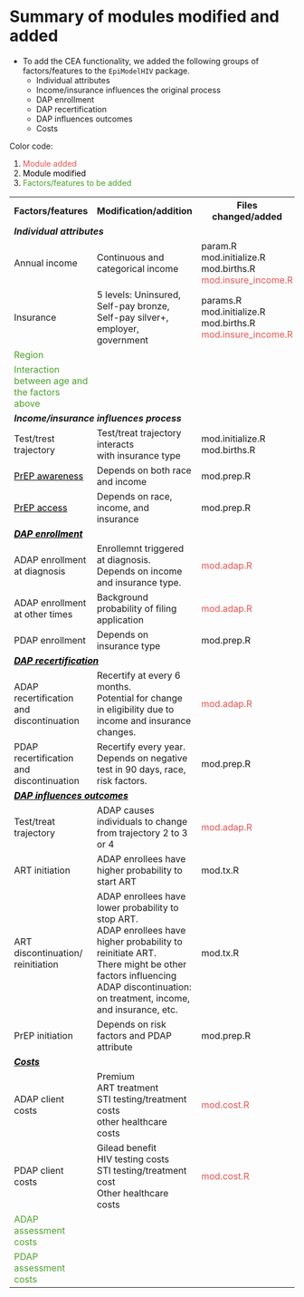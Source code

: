 # Summary of modules modified and added

* To add the CEA functionality, we added the following groups of factors/features to the `EpiModelHIV` package. 
    - Individual attributes
    - Income/insurance influences the original process
    - DAP enrollment
    - DAP recertification
    - DAP influences outcomes
    - Costs

Color code: 
1. <font color="#E55451">Module added</font>
2. <font color="black">Module modified</font>
3. <font color="#4AA02C">Factors/features to be added</font>

<table>
<tr><th><strong>Factors/features</strong></th><th><strong>Modification/addition</strong></th><th><strong>Files changed/added</strong></th></tr>

<tr><td colspan=3><i><b>Individual attributes</b></i></td></tr>

<tr><td>Annual income</td><td>Continuous and categorical income</td><td>param.R<br>mod.initialize.R <br> mod.births.R <br> <font color="#E55451">mod.insure_income.R</font></td></tr>

<tr><td>Insurance</td><td>5 levels: Uninsured, Self-pay bronze, Self-pay silver+, employer, government</td><td>params.R <br> mod.initialize.R <br> mod.births.R <br> <font color="#E55451">mod.insure_income.R</font></td></tr>

<tr><td><font color="#4AA02C">Region</font></td><td></td><td></td></tr>

<tr><td><font color="#4AA02C">Interaction between age and the factors above</font></td><td></td><td></td></tr>

<tr><td colspan=3><i><b>Income/insurance influences process</i></b></td></tr>

<tr><td>Test/trest trajectory</td><td>Test/treat trajectory interacts <br> with insurance type</td><td>mod.initialize.R <br> mod.births.R </td></tr>

<tr><td><div id="PrEP"><u><a href="PrEP.md" style="color: #000000">PrEP awareness</a></u></div></td><td>Depends on both race and income</td><td>mod.prep.R</td></tr>

<tr><td><u><a href="PrEP.md" style="color: #000000">PrEP access</a></u></td><td>Depends on race, income, and insurance</td><td>mod.prep.R</td></tr>

<tr><td colspan=3><div id="DAPenroll"><i><b><u><a href="DAPenroll.md" style="color: #000000">DAP enrollment</a></u></i></div></b></td></tr>

<tr><td>ADAP enrollment at diagnosis</td><td>Enrollemnt triggered at diagnosis.<br>Depends on income and insurance type.</td><td><font color="#E55451">mod.adap.R</font></td></tr>

<tr><td>ADAP enrollment at other times</td><td>Background probability of filing application</td><td><font color="#E55451">mod.adap.R</font></td></tr>

<tr><td>PDAP enrollment</td><td>Depends on insurance type</td><td>mod.prep.R</td></tr>

<tr><td colspan=3><div id="DAPrecert"><i><b><u><a href="DAPrecert.md" style="color: #000000">DAP recertification</a></u></b></i></div></td></tr>

<tr><td>ADAP recertification and discontinuation</td><td>Recertify at every 6 months.<br>Potential for change in eligibility due to income and insurance changes.</td><td><font color="#E55451">mod.adap.R</font></td></tr>

<tr><td>PDAP recertification and discontinuation</td><td>Recertify every year.<br>Depends on negative test in 90 days, race, risk factors.</td><td>mod.prep.R</td></tr>

<tr><td colspan=3><div id="DAPoutcome"><i><b><u><a href="DAPoutcome.md" style="color: #000000">DAP influences outcomes</a></u></b></i></div></td></tr>

<tr><td>Test/treat trajectory</td><td>ADAP causes individuals to change from trajectory 2 to 3 or 4</td><td><font color="#E55451">mod.adap.R</font></td></tr>

<tr><td>ART initiation</td><td>ADAP enrollees have higher probability to start ART</td><td>mod.tx.R</td></tr>

<tr><td>ART discontinuation/<br>reinitiation</td><td>ADAP enrollees have lower probability to stop ART. <br>ADAP enrollees have higher probability to reinitiate ART. <br>There might be other factors influencing ADAP discontinuation: on treatment, income, and insurance, etc.</td><td>mod.tx.R</td></tr>

<tr><td>PrEP initiation</td><td>Depends on risk factors and PDAP attribute</td><td>mod.prep.R</td></tr>

<tr><td colspan=3><div id="DAPcost"><i><b><u><a href="DAPcost.md" style="color: #000000">Costs</a></u></b></i></div></td></tr>

<tr><td>ADAP client costs</td><td>Premium<br>ART treatment<br>STI testing/treatment costs<br>other healthcare costs</td><td><font color="#E55451">mod.cost.R</font></td></tr>

<tr><td>PDAP client costs</td><td>Gilead benefit<br>HIV testing costs<br>STI testing/treatment cost<br>Other healthcare costs</td><td><font color="#E55451">mod.cost.R</font></td></tr>

<tr><td><font color="#4AA02C">ADAP assessment costs</font></td><td></td><td></font></td></tr>

<tr><td><font color="#4AA02C">PDAP assessment costs</font></td><td></td><td></td></tr>

</table>






